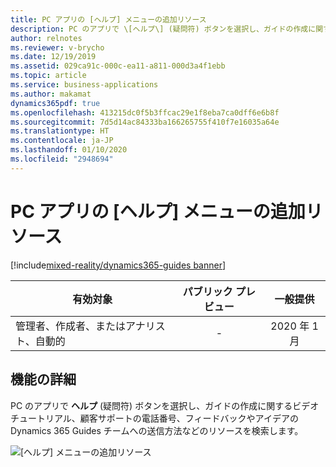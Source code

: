 ```yaml
---
title: PC アプリの [ヘルプ] メニューの追加リソース
description: PC のアプリで \[ヘルプ\] (疑問符) ボタンを選択し、ガイドの作成に関するビデオ チュートリアル、顧客サポートの電話番号、フィードバックやアイデアの Dynamics 365 Guides チームへの送信方法などのリソースを検索します。
author: relnotes
ms.reviewer: v-brycho
ms.date: 12/19/2019
ms.assetid: 029ca91c-000c-ea11-a811-000d3a4f1ebb
ms.topic: article
ms.service: business-applications
ms.author: makamat
dynamics365pdf: true
ms.openlocfilehash: 413215dc0f5b3ffcac29e1f8eba7ca0dff6e6b8f
ms.sourcegitcommit: 7d5d14ac84333ba166265755f410f7e16035a64e
ms.translationtype: HT
ms.contentlocale: ja-JP
ms.lasthandoff: 01/10/2020
ms.locfileid: "2948694"
---
```

# <a name="additional-resources-in-help-menu-for-the-pc-app"></a>PC アプリの [ヘルプ] メニューの追加リソース
[!include[mixed-reality/dynamics365-guides banner](../includes/mixed-reality/dynamics365-guides.md)]

| 有効対象    |  パブリック プレビュー | 一般提供 | 
| ---------- | :----------: |:----------: |
|管理者、作成者、またはアナリスト、自動的|-| 2020 年 1 月|






## <a name="feature-details"></a>機能の詳細
<!--feature detail start -->
PC のアプリで **ヘルプ** (疑問符) ボタンを選択し、ガイドの作成に関するビデオ チュートリアル、顧客サポートの電話番号、フィードバックやアイデアの Dynamics 365 Guides チームへの送信方法などのリソースを検索します。
<!--feature detail end -->

![[ヘルプ] メニューの追加リソース](media/help-menu.png "[ヘルプ] メニューの追加リソース")
<!-- Picture 1 -->








